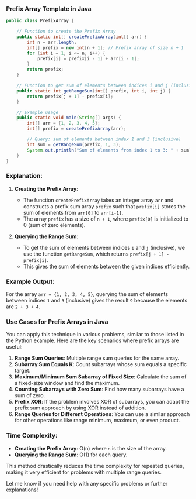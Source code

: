 ### Prefix Array Template in Java

```java
public class PrefixArray {

    // Function to create the Prefix Array
    public static int[] createPrefixArray(int[] arr) {
        int n = arr.length;
        int[] prefix = new int[n + 1]; // Prefix array of size n + 1
        for (int i = 1; i <= n; i++) {
            prefix[i] = prefix[i - 1] + arr[i - 1];
        }
        return prefix;
    }

    // Function to get sum of elements between indices i and j (inclusive)
    public static int getRangeSum(int[] prefix, int i, int j) {
        return prefix[j + 1] - prefix[i];
    }

    // Example usage
    public static void main(String[] args) {
        int[] arr = {1, 2, 3, 4, 5};
        int[] prefix = createPrefixArray(arr);

        // Query: sum of elements between index 1 and 3 (inclusive)
        int sum = getRangeSum(prefix, 1, 3);
        System.out.println("Sum of elements from index 1 to 3: " + sum); // Output: 9 (2 + 3 + 4)
    }
}
```

### Explanation:
1. **Creating the Prefix Array**:
   - The function `createPrefixArray` takes an integer array `arr` and constructs a prefix sum array `prefix` such that `prefix[i]` stores the sum of elements from `arr[0]` to `arr[i-1]`.
   - The array `prefix` has a size of `n + 1`, where `prefix[0]` is initialized to 0 (sum of zero elements).

2. **Querying the Range Sum**:
   - To get the sum of elements between indices `i` and `j` (inclusive), we use the function `getRangeSum`, which returns `prefix[j + 1] - prefix[i]`.
   - This gives the sum of elements between the given indices efficiently.

### Example Output:
For the array `arr = {1, 2, 3, 4, 5}`, querying the sum of elements between indices `1` and `3` (inclusive) gives the result `9` because the elements are `2 + 3 + 4`.

### Use Cases for Prefix Arrays in Java
You can apply this technique in various problems, similar to those listed in the Python example. Here are the key scenarios where prefix arrays are useful:

1. **Range Sum Queries**: Multiple range sum queries for the same array.
2. **Subarray Sum Equals K**: Count subarrays whose sum equals a specific target.
3. **Maximum/Minimum Sum Subarray of Fixed Size**: Calculate the sum of a fixed-size window and find the maximum.
4. **Counting Subarrays with Zero Sum**: Find how many subarrays have a sum of zero.
5. **Prefix XOR**: If the problem involves XOR of subarrays, you can adapt the prefix sum approach by using XOR instead of addition.
6. **Range Queries for Different Operations**: You can use a similar approach for other operations like range minimum, maximum, or even product.

### Time Complexity:
- **Creating the Prefix Array**: O(n) where `n` is the size of the array.
- **Querying the Range Sum**: O(1) for each query.

This method drastically reduces the time complexity for repeated queries, making it very efficient for problems with multiple range queries.

Let me know if you need help with any specific problems or further explanations!